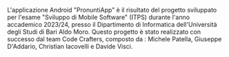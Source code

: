 L'applicazione Android "PronuntiApp" è il risultato del progetto sviluppato per l'esame "Sviluppo di Mobile Software" (ITPS) durante l'anno accademico 2023/24, presso il Dipartimento di Informatica dell'Università degli Studi di Bari Aldo Moro. Questo progetto è stato realizzato con successo dal team Code Crafters, composto da : Michele Patella, Giuseppe D'Addario, Christian Iacovelli e Davide Visci.

